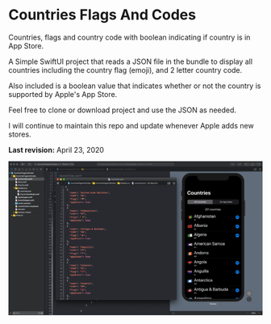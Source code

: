 # Countries Flags And Codes
Countries, flags and country code with boolean indicating if country is in App Store.

A Simple SwiftUI project that reads a JSON file in the bundle to display all countries including the country flag (emoji),  and 2 letter country code.

Also included is a boolean value that indicates whether or not the country is supported by Apple's App Store.

Feel free to clone or download project and use the JSON as needed.

I will continue to maintain this repo and update whenever Apple adds new stores.

**Last revision:** April 23, 2020

![image-20200423113747314](README.assets/image-20200423113747314.png)

